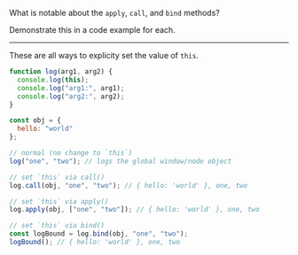 What is notable about the `apply`, `call`, and `bind` methods?

Demonstrate this in a code example for each.

---

These are all ways to explicity set the value of `this`.

```js
function log(arg1, arg2) {
  console.log(this);
  console.log("arg1:", arg1);
  console.log("arg2:", arg2);
}

const obj = {
  hello: "world"
};

// normal (no change to `this`)
log("one", "two"); // logs the global window/node object

// set `this` via call()
log.call(obj, "one", "two"); // { hello: 'world' }, one, two

// set `this` via apply()
log.apply(obj, ["one", "two"]); // { hello: 'world' }, one, two

// set `this` via bind()
const logBound = log.bind(obj, "one", "two");
logBound(); // { hello: 'world' }, one, two
```
